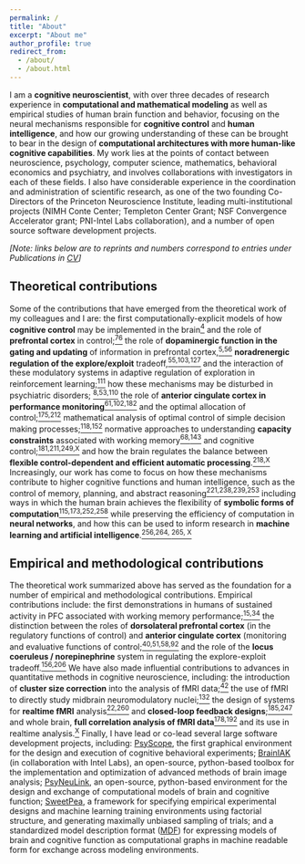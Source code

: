 ```yaml
---
permalink: /
title: "About"
excerpt: "About me"
author_profile: true
redirect_from: 
  - /about/
  - /about.html
---
```


I am a **cognitive neuroscientist**, with over three decades of research experience in **computational and mathematical 
modeling** as well as empirical studies of human brain function and behavior, focusing on the neural mechanisms 
responsible for **cognitive control** and **human intelligence**, and how our growing understanding of these can be 
brought to bear in the design of **computational architectures  with more human-like cognitive capabilities**.
My work lies at the points of contact between neuroscience, psychology, computer science, mathematics, behavioral economics and 
psychiatry, and involves collaborations with investigators in each of these fields. I also have considerable 
experience in the coordination and administration of scientific research, as one of the two founding Co-Directors 
of the Princeton Neuroscience Institute, leading multi-institutional projects (NIMH Conte Center; Templeton Center 
Grant; NSF Convergence Accelerator grant; PNI-Intel Labs collaboration), and a number of open source software 
development projects.

*[Note: links below are to reprints and numbers correspond to entries under Publications in [CV](/cv/)]*

## Theoretical contributions
Some of the contributions that have emerged from the theoretical work of my colleagues and I are: the first 
computationally-explicit models of how **cognitive control** may be implemented in the brain[<sup>4</sup>](https://webapps.pni.princeton.edu/ncc/PDFs/Atten-Ctl-WM%20&%20PFC-DA/Modeling%20&%20Theory/Cohen%20et%20al%20(Psych%20Review%2090).pdf) and the role of 
**prefrontal cortex** in control;[<sup>76</sup>](http://www.pni.princeton.edu/ncc/PDFs/Atten-Ctl-WM%20&%20PFC-DA/Modeling%20&%20Theory/Miller%20&%20Cohen%20(Ann%20Rev%2001).pdf)
the role of **dopaminergic function in the gating and updating** of 
information in prefrontal cortex,[<sup>5,</sup>](http://www.pni.princeton.edu/ncc/PDFs/Atten-Ctl-WM%20&%20PFC-DA/Modeling%20&%20Theory/Servan-Schreiber%20et%20al.%20(Science%2090).pdf)[<sup>56</sup>](http://www.pni.princeton.edu/ncc/PDFs/Atten-Ctl-WM%20&%20PFC-DA/Modeling%20&%20Theory/Braver%20&%20Cohen%20(A&P%2000).pdf)
**noradrenergic regulation of the explore/exploit** tradeoff,[<sup>55,</sup>](http://www.csbmb.princeton.edu/ncc/PDFs/Locus%20Coeruleus/Usher%20et%20al%20%28Science%2099%29.pdf)[<sup>103,</sup>](http://www.csbmb.princeton.edu/ncc/PDFs/Locus%20Coeruleus/Aston-Jones%20&%20Cohen%20%28ARN%2005%29.pdf)[<sup>127</sup>](https://webapps.pni.princeton.edu/ncc/PDFs/Locus%20Coeruleus/Cohen%20et%20al%20(Royal%20Society%2007).pdf)
and the interaction of these modulatory systems in adaptive regulation of exploration in reinforcement learning;[<sup>111</sup>](https://proceedings.neurips.cc/paper/2005/file/bc4e356fee1972242c8f7eabf4dff517-Paper.pdf)
how these mechanisms may be disturbed in psychiatric disorders; [<sup>8,</sup>](http://www.pni.princeton.edu/ncc/PDFs/Schizophrenia/Modeling/Cohen%20&%20Servan-Schreiber%20(Psych%20Review%2092).pdf)[<sup>53,</sup>](http://www.pni.princeton.edu/ncc/PDFs/Schizophrenia/Behavioral%20&%20Psychopharm/Cohen%20et%20al%20(J%20Abnormal%2099).pdf)[<sup>110</sup>](http://www.pni.princeton.edu/ncc/PDFs/Schizophrenia/Neuroimaging/MacDonald%20et%20al%20(Am%20J%20Psychiatry%2005).pdf) 
the role of **anterior cingulate cortex in 
performance monitoring**[<sup>61,</sup>](http://www.pni.princeton.edu/ncc/PDFs/Anterior%20Cingulate%20&%20ERN/Modeling/Botvinick%20et%20al.%20(Psych%20Rev%2001).pdf)[<sup>102,</sup>](http://www.pni.princeton.edu/ncc/PDFs/Anterior%20Cingulate%20&%20ERN/Modeling/Yeung%20et%20al%20(Psych%20Review%2004).pdf)[<sup>182</sup>](http://www.pni.princeton.edu/ncc/PDFs/Anterior%20Cingulate%20&%20ERN/fMRI/Shenhav%20et%20al%20(Nat%20Neuro%2014).pdf)
and the optimal allocation of control;[<sup>175,</sup>](https://webapps.pni.princeton.edu/ncc/PDFs/Anterior%20Cingulate%20&%20ERN/Commentary%20&%20Review/Shenhav%20et%20al%20(Neuron%2013).pdf)[<sup>212</sup>](http://www.pni.princeton.edu/ncc/PDFs/Atten-Ctl-WM%20&%20PFC-DA/Modeling%20&%20Theory/Shenhav%20et%20al.%20(ARN%202017).pdf) 
mathematical analysis of optimal control of simple decision making processes;[<sup>118,</sup>](http://www.pni.princeton.edu/ncc/PDFs/Optimization%20and%20Decision%20Making/Bogacz%20et%20al%20(Psych%20Review%2006).pdf)[<sup>152</sup>](http://www.pni.princeton.edu/ncc/PDFs/Optimization%20and%20Decision%20Making/Simen%20et%20al%20(JEP-HPP%2009).pdf)
normative approaches to understanding **capacity constraints** associated with working memory[<sup>68,</sup>](https://www.cambridge.org/core/journals/behavioral-and-brain-sciences/article/abs/neural-mechanism-for-the-magical-number-4-competitive-interactions-and-nonlinear-oscillation/3C2898F832DAF8F836728B6A3698890E)[<sup>143</sup>](http://www.pni.princeton.edu/ncc/PDFs/Atten-Ctl-WM%20&%20PFC-DA/Modeling%20&%20Theory/Todd%20et%20al%20(NIPS%2008).pdf)
and cognitive control;[<sup>181,</sup>](http://www.pni.princeton.edu/ncc/PDFs/Other/Texts/Cohen%20et%20al%20(Posner%2004).pdf)[<sup>211,</sup>](https://proceedings.neurips.cc/paper/2005/file/bc4e356fee1972242c8f7eabf4dff517-Paper.pdf)[<sup>249,</sup>](http://www.pni.princeton.edu/ncc/PDFs/Atten-Ctl-WM%20&%20PFC-DA/Modeling%20&%20Theory/Musslick%20&%20Cohen%20(TICS%202021).pdf)[<sup>X</sup>](https://psyarxiv.com/jkhdf) 
and how the brain regulates the balance between **flexible control-dependent and efficient automatic processing**.[<sup>218,</sup>](http://www.pni.princeton.edu/ncc/PDFs/Atten-Ctl-WM%20&%20PFC-DA/Modeling%20&%20Theory/Sagiv%20et%20al%20(CogSci%202020).pdf)[<sup>X</sup>](https://arxiv.org/abs/2007.10527)
Increasingly, our work has 
come to focus on how these mechanisms contribute to higher cognitive functions and human intelligence, such as the 
control of memory, planning, and abstract reasoning[<sup>221,</sup>](http://www.pni.princeton.edu/ncc/PDFs/Canonical%20Reps/Frankland%20et%20al%20(Cog%20Sci%202019).pdf)[<sup>238,</sup>](https://webapps.pni.princeton.edu/ncc/PDFs/Locus%20Coeruleus/Agrawal%20et%20al%20(Psych%20Review%202021).pdf)[<sup>239,</sup>](http://www.pni.princeton.edu/ncc/PDFs/Atten-Ctl-WM%20&%20PFC-DA/Modeling%20&%20Theory/Beukers%20et%20al%20(TICS%202021).pdf)[<sup>253</sup>](http://www.pni.princeton.edu/ncc/PDFs/Atten-Ctl-WM%20&%20PFC-DA/Modeling%20&%20Theory/Ho%20et%20al%20(Nature%202022).pdf)
including ways in which the human brain achieves the flexibility of **symbolic forms of computation**[<sup>115,</sup>](http://www.pni.princeton.edu/ncc/PDFs/Atten-Ctl-WM%20&%20PFC-DA/Modeling%20&%20Theory/Rougier%20et%20al%20(PNAS%2005).pdf)[<sup>173,</sup>](http://www.pni.princeton.edu/ncc/PDFs/Atten-Ctl-WM%20&%20PFC-DA/Modeling%20&%20Theory/Kriete%20et%20al.%20(PNAS%2013).pdf)[<sup>252,</sup>](https://arxiv.org/abs/2012.14601)[<sup>258</sup>](http://arxiv.org/abs/2106.07369)
while preserving the efficiency of  computation in **neural networks**, and how this can be used to inform research 
in **machine learning and artificial intelligence**.[<sup>256,</sup>](https://arxiv.org/abs/2205.11558)[<sup>264,
</sup>](https://arxiv.org/pdf/2303.02260)[<sup>265,
</sup>](http://arxiv.org/abs/2304.09979)[<sup>X</sup>](https://arxiv.org/abs/2007.10527)

## Empirical and methodological contributions  
The theoretical work summarized above has served as the foundation for a number of empirical and methodological 
contributions. Empirical contributions include: the first demonstrations in humans of sustained activity in PFC 
associated with working memory performance;[<sup>15,</sup>](http://www.pni.princeton.edu/ncc/PDFs/Atten-Ctl-WM%20&%20PFC-DA/Neuroimaging/Cohen%20et%20al%20(HBM%2094).pdf)[<sup>34</sup>](http://www.pni.princeton.edu/ncc/PDFs/Atten-Ctl-WM%20&%20PFC-DA/Neuroimaging/Cohen%20et%20al%20(Nature%2097).pdf)
the distinction between the roles of **dorsolateral prefrontal 
cortex** (in the regulatory functions of control) and **anterior cingulate cortex** (monitoring and evaluative functions 
of control;[<sup>40,</sup>](http://www.pni.princeton.edu/ncc/PDFs/Anterior%20Cingulate%20&%20ERN/fMRI/Carter%20et%20al%20(Science%2098).pdf)[<sup>51,</sup>](http://www.pni.princeton.edu/ncc/PDFs/Anterior%20Cingulate%20&%20ERN/fMRI/Botvinick%20et%20al.%20(Nature%2099).pdf)[<sup>58,</sup>](http://www.pni.princeton.edu/ncc/PDFs/Anterior%20Cingulate%20&%20ERN/fMRI/MacDonald%20et%20al%20(Science%2000).pdf)[<sup>92</sup>](http://www.pni.princeton.edu/ncc/PDFs/Anterior%20Cingulate%20&%20ERN/fMRI/Kerns%20et%20al%20(Science%2004).pdf)
and the role of the **locus coeruleus / norepinephrine** system in regulating the 
explore-exploit tradeoff.[<sup>156,</sup>](http://www.pni.princeton.edu/ncc/PDFs/Locus%20Coeruleus/Gilzenrat%20et%20al%20(CABN%202010).pdf)[<sup>206</sup>](http://www.pni.princeton.edu/ncc/PDFs/Locus%20Coeruleus/Kane%20et%20al%20(CABN%202018).pdf)
We have also made influential contributions to advances in quantitative methods 
in cognitive neuroscience, including: the introduction of **cluster size correction** into the analysis of fMRI
data;[<sup>42</sup>](https://onlinelibrary.wiley.com/doi/abs/10.1002/mrm.1910330508)
the use of fMRI to directly study midbrain neuromodulatory nuclei;[<sup>132</sup>](http://www.pni.princeton.edu/ncc/PDFs/Atten-Ctl-WM%20&%20PFC-DA/Neuroimaging/D'Ardenne%20et%20al%20(Science%2008).pdf)
the design of systems for **realtime fMRI** analysis[<sup>22,</sup>](http://www.csbmb.princeton.edu/ncc/PDFs/Other/Neuroimaging/Goddard%20et%20al%20%28J%20Supercomputing%2097%29.pdf)[<sup>260</sup>](https://www.sciencedirect.com/science/article/pii/S1053811922004141)
and **closed-loop feedback designs**;[<sup>185,</sup>](http://www.pni.princeton.edu/ncc/PDFs/Other/Neuroimaging/deBettencourt%20et%20al%20(Nature%20Neurosci%2015).pdf)[<sup>247</sup>](https://www.sciencedirect.com/science/article/pii/S2451902220303104)
and whole brain, **full correlation analysis of fMRI data**[<sup>178,</sup>](http://www.csbmb.princeton.edu/ncc/PDFs/Other/Neuroimaging/Wang%20et%20al%20(J%20Neurosci%20Methods%2015).pdf)[<sup>192</sup>](https://www.sciencedirect.com/science/article/pii/S0165027015001910?casa_token=d13iBWWXh4AAAAAA:_xHPzRcMdUTqHAaHpcsAttYPdbZBJR4-jGEzGuGz4-OugNKILfaNgAojGq5NQgWAlh7GR8ezJrAS)
and its use in realtime analysis.[<sup>X</sup>](https://dl.acm.org/doi/10.1145/2807591.2807631)
Finally, I have lead or co-lead several large software development projects, including: [PsyScope](https://en.wikipedia.org/wiki/PsyScope), 
the first graphical environment for the design and execution of cognitive behavioral 
experiments; [BrainIAK](https://brainiak.org) (in collaboration with Intel Labs), an open-source, python-based 
toolbox for the implementation and optimization of advanced methods of brain image analysis; [PsyNeuLink](https://psyneulink.org), an 
open-source, python-based environment for the design and exchange of computational models of brain and cognitive 
function; [SweetPea](https://sites.google.com/view/sweetpea-ai), a framework for specifying empirical experimental 
designs and machine learning training environments using factorial structure, and generating maximally unbiased 
sampling of trials; and a standardized model description format ([MDF](https://mdf.readthedocs.io/en/latest/api/Introduction.html)) 
for expressing models of brain and cognitive function as computational graphs in machine readable form for exchange 
across modeling environments.

